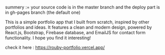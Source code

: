 
summery := your source code is in the master branch and the deploy part is in gh-pages branch (the default one)

This is a simple portfolio app that I built from scratch, inspired by other portfolios and ideas. It features a clean and modern design, powered by React.js, Bootstrap, Firebase database, and EmailJS for contact form functionality. I hope you find it interesting!

check it here : https://rouby-portfolio.vercel.app/

